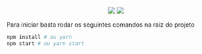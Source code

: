 <p align="center">
  <img src="https://github.com/pedrohenriquepires/saipos-cc/workflows/API%20Tests/badge.svg">
  <img src="https://github.com/pedrohenriquepires/saipos-cc/workflows/API%20Build/badge.svg">
</p>

Para iniciar basta rodar os seguintes comandos na raiz do projeto

```bash
npm install # ou yarn
npm start # ou yarn start
```